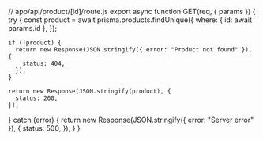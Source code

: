 // app/api/product/[id]/route.js
export async function GET(req, { params }) {
  try {
    const product = await prisma.products.findUnique({
      where: { id: await params.id },
    });

    if (!product) {
      return new Response(JSON.stringify({ error: "Product not found" }), {
        status: 404,
      });
    }

    return new Response(JSON.stringify(product), {
      status: 200,
    });
  } catch (error) {
    return new Response(JSON.stringify({ error: "Server error" }), {
      status: 500,
    });
  }
}
